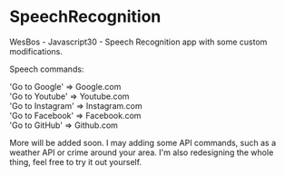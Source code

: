 # SpeechRecognition
WesBos - Javascript30 - Speech Recognition app with some custom modifications.

Speech commands: <br>

'Go to Google' => Google.com<br>
'Go to Youtube' => Youtube.com<br>
'Go to Instagram' => Instagram.com<br>
'Go to Facebook' => Facebook.com<br>
'Go to GitHub' => Github.com<br>

More will be added soon. I may adding some API commands, such as a weather API or crime around your area. I'm also redesigning the whole thing, feel free to try it out yourself.
